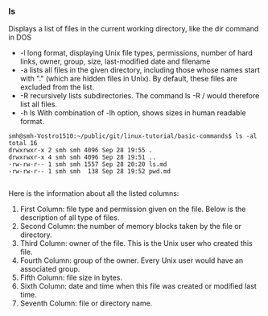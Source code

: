### ls

Displays a list of files in the current working directory, like the dir command in DOS

- -l long format, displaying Unix file types, permissions, number of hard links, owner, group, size, last-modified date and filename
- -a lists all files in the given directory, including those whose names start with "." (which are hidden files in Unix). By default, these files are excluded from the list.
- -R recursively lists subdirectories. The command ls -R / would therefore list all files.
- -h ls With combination of -lh option, shows sizes in human readable format.

```
smh@smh-Vostro1510:~/public/git/linux-tutorial/basic-commands$ ls -al
total 16
drwxrwxr-x 2 smh smh 4096 Sep 28 19:55 .
drwxrwxr-x 4 smh smh 4096 Sep 28 19:51 ..
-rw-rw-r-- 1 smh smh 1557 Sep 28 20:20 ls.md
-rw-rw-r-- 1 smh smh  138 Sep 28 19:52 pwd.md


```

Here is the information about all the listed columns:
1. First Column: file type and permission given on the file. Below is the description of all type of files.
2. Second Column: the number of memory blocks taken by the file or directory.
3. Third Column: owner of the file. This is the Unix user who created this file.
4. Fourth Column: group of the owner. Every Unix user would have an associated group.
5. Fifth Column: file size in bytes.
6. Sixth Column: date and time when this file was created or modified last time.
7. Seventh Column: file or directory name.